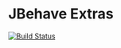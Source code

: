 # JBehave Extras

[![Build Status](https://travis-ci.org/EverWhimsical/jbehave-extras.svg?branch=master)](https://travis-ci.org/EverWhimsical/jbehave-extras)
